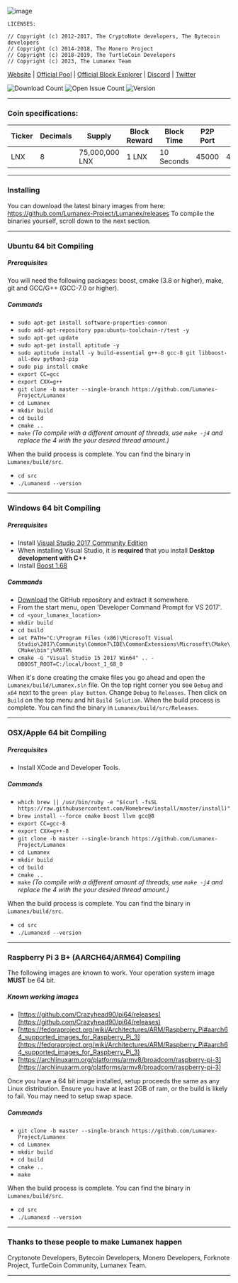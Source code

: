 ![image](https://raw.githubusercontent.com/Lumanex-Project/Lumanex/main/src/config/logo-small.png)

```
LICENSES:

// Copyright (c) 2012-2017, The CryptoNote developers, The Bytecoin developers 
// Copyright (c) 2014-2018, The Monero Project 
// Copyright (c) 2018-2019, The TurtleCoin Developers
// Copyright (c) 2023, The Lumanex Team
```

[Website](https://lumanex.org) | [Official Pool](https://pool.lumanex.org/) | [Official Block Explorer](https://explorer.lumanex.org/) | [Discord](https://discord.gg/VqsQntFK) | [Twitter](https://twitter.com/LumanexProject)

![Download Count](https://img.shields.io/github/downloads/Lumanex-Project/Lumanex/total.svg)
![Open Issue Count](https://img.shields.io/github/issues/Lumanex-Project/Lumanex)
![Version](https://img.shields.io/github/v/release/Lumanex-Project/Lumanex)

**** 

### Coin specifications:

|Ticker|Decimals|Supply|Block Reward|Block Time|P2P Port|RPC Port|Service Port|Algo
|--|--|--|--|--|--|--|--|--|
|LNX|8|75,000,000 LNX|1 LNX|10 Seconds|45000|45001|45002|Chukwa Argon2id|

****

### Installing

You can download the latest binary images from here: https://github.com/Lumanex-Project/Lumanex/releases
To compile the binaries yourself, scroll down to the next section.

****

### Ubuntu 64 bit Compiling

##### Prerequisites

You will need the following packages: boost, cmake (3.8 or higher), make, git and GCC/G++ (GCC-7.0 or higher).

##### Commands

- `sudo apt-get install software-properties-common`
- `sudo add-apt-repository ppa:ubuntu-toolchain-r/test -y`
- `sudo apt-get update`
- `sudo apt-get install aptitude -y`
- `sudo aptitude install -y build-essential g++-8 gcc-8 git libboost-all-dev python3-pip`
- `sudo pip install cmake`
- `export CC=gcc`
- `export CXX=g++`
- `git clone -b master --single-branch https://github.com/Lumanex-Project/Lumanex`
- `cd Lumanex`
- `mkdir build`
- `cd build`
- `cmake ..`
- `make` *(To compile with a different amount of threads, use `make -j4` and replace the 4 with the your desired thread amount.)*

When the build process is complete. You can find the binary in `Lumanex/build/src`.

- `cd src`
- `./Lumanexd --version`

****
### Windows 64 bit Compiling

##### Prerequisites
- Install  [Visual Studio 2017 Community Edition](https://github.com/Lumanex-Project/Lumanex/raw/main/downloads/vs_community.exe)
- When installing Visual Studio, it is  **required**  that you install  **Desktop development with C++**
- Install [Boost 1.68](https://sourceforge.net/projects/boost/files/boost-binaries/1.68.0/boost_1_68_0-msvc-14.1-64.exe/download)

##### Commands
- [Download](https://github.com/Lumanex-Project/Lumanex/archive/master.zip) the GitHub repository and extract it somewhere.
- From the start menu, open 'Developer Command Prompt for VS 2017'.
- `cd <your_lumanex_location>`
- `mkdir build`
- `cd build`
- `set PATH="C:\Program Files (x86)\Microsoft Visual Studio\2017\Community\Common7\IDE\CommonExtensions\Microsoft\CMake\CMake\bin";%PATH%`
- `cmake -G "Visual Studio 15 2017 Win64" .. -DBOOST_ROOT=C:/local/boost_1_68_0`

When it's done creating the cmake files you go ahead and open the `Lumanex/build/Lumanex.sln` file.
On the top right corner you see `Debug` and `x64` next to the `green play button`. Change `Debug` to `Releases`.  Then click on `Build` on the top menu and hit `Build Solution`. When the build process is complete. You can find the binary in `Lumanex/build/src/Releases`.

****

### OSX/Apple 64 bit Compiling

##### Prerequisites

-   Install XCode and Developer Tools.

##### Commands

-   `which brew || /usr/bin/ruby -e "$(curl -fsSL https://raw.githubusercontent.com/Homebrew/install/master/install)"`
-   `brew install --force cmake boost llvm gcc@8`
-   `export CC=gcc-8`
-   `export CXX=g++-8`
-   `git clone -b master --single-branch https://github.com/Lumanex-Project/Lumanex`
-   `cd Lumanex`
-   `mkdir build`
-   `cd build`
-   `cmake ..`
- `make` *(To compile with a different amount of threads, use `make -j4` and replace the 4 with the your desired thread amount.)*

When the build process is complete. You can find the binary in `Lumanex/build/src`.

- `cd src`
- `./Lumanexd --version`

****
### Raspberry Pi 3 B+ (AARCH64/ARM64) Compiling
The following images are known to work. Your operation system image  **MUST**  be 64 bit.

##### Known working images

-   [https://github.com/Crazyhead90/pi64/releases](https://github.com/Crazyhead90/pi64/releases)
-   [https://fedoraproject.org/wiki/Architectures/ARM/Raspberry_Pi#aarch64_supported_images_for_Raspberry_Pi_3](https://fedoraproject.org/wiki/Architectures/ARM/Raspberry_Pi#aarch64_supported_images_for_Raspberry_Pi_3)
-   [https://archlinuxarm.org/platforms/armv8/broadcom/raspberry-pi-3](https://archlinuxarm.org/platforms/armv8/broadcom/raspberry-pi-3)

Once you have a 64 bit image installed, setup proceeds the same as any Linux distribution. Ensure you have at least 2GB of ram, or the build is likely to fail. You may need to setup swap space.

##### Commands

-   `git clone -b master --single-branch https://github.com/Lumanex-Project/Lumanex`
-   `cd Lumanex`
-   `mkdir build`
-   `cd build`
-   `cmake ..`
-   `make`

When the build process is complete. You can find the binary in `Lumanex/build/src`.

- `cd src`
- `./Lumanexd --version`

****

### Thanks to these people to make Lumanex happen
Cryptonote Developers, Bytecoin Developers, Monero Developers, Forknote Project, TurtleCoin Community, Lumanex Team.

****
